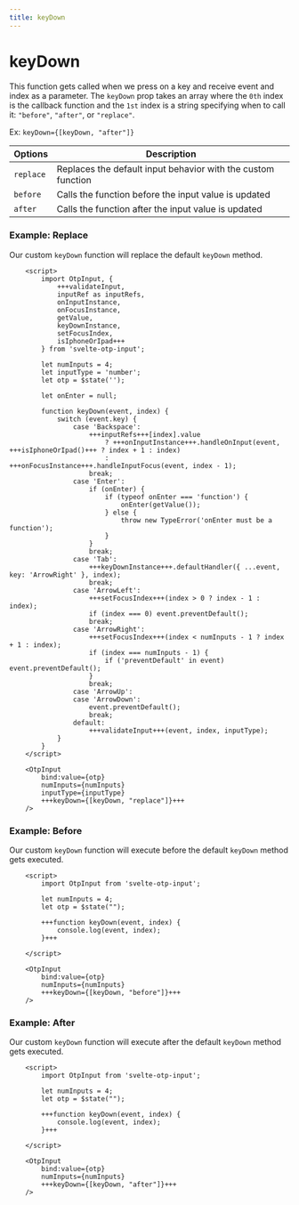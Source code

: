 ```yaml
---
title: keyDown
---
```


# keyDown
This function gets called when we press on a key and receive event and index as a parameter. The `keyDown` prop takes an array where the `0th` index is the callback function and the `1st` index is a string specifying when to call it: `"before"`, `"after"`, or `"replace"`.

Ex: `keyDown={[keyDown, "after"]}`

| Options       | Description | 
|---------------|-------------|
| `replace`     | Replaces the default input behavior with the custom function |
| `before`      | Calls the function before the input value is updated |
| `after`       | Calls the function after the input value is updated |

### Example: Replace
Our custom `keyDown` function will replace the default `keyDown` method.

```svelte
    <script>
        import OtpInput, {
            +++validateInput,
            inputRef as inputRefs,
            onInputInstance,
            onFocusInstance,
            getValue,
            keyDownInstance,
            setFocusIndex,
            isIphoneOrIpad+++
        } from 'svelte-otp-input';
    
        let numInputs = 4;
        let inputType = 'number';
        let otp = $state('');
    
        let onEnter = null;
    
        function keyDown(event, index) {
            switch (event.key) {
                case 'Backspace':
                    +++inputRefs+++[index].value
                        ? +++onInputInstance+++.handleOnInput(event, +++isIphoneOrIpad()+++ ? index + 1 : index)
                        : +++onFocusInstance+++.handleInputFocus(event, index - 1);
                    break;
                case 'Enter':
                    if (onEnter) {
                        if (typeof onEnter === 'function') {
                            onEnter(getValue());
                        } else {
                            throw new TypeError('onEnter must be a function');
                        }
                    }
                    break;
                case 'Tab':
                    +++keyDownInstance+++.defaultHandler({ ...event, key: 'ArrowRight' }, index);
                    break;
                case 'ArrowLeft':
                    +++setFocusIndex+++(index > 0 ? index - 1 : index);
                    if (index === 0) event.preventDefault();
                    break;
                case 'ArrowRight':
                    +++setFocusIndex+++(index < numInputs - 1 ? index + 1 : index);
                    if (index === numInputs - 1) {
                        if ('preventDefault' in event) event.preventDefault();
                    }
                    break;
                case 'ArrowUp':
                case 'ArrowDown':
                    event.preventDefault();
                    break;
                default:
                    +++validateInput+++(event, index, inputType);
            }
        }
    </script>
    
    <OtpInput
        bind:value={otp}
        numInputs={numInputs}
        inputType={inputType}
        +++keyDown={[keyDown, "replace"]}+++
    />
```

### Example: Before
Our custom `keyDown` function will execute before the default `keyDown` method gets executed.

```svelte
    <script>
        import OtpInput from 'svelte-otp-input';
    
        let numInputs = 4;
        let otp = $state("");
    
        +++function keyDown(event, index) {
            console.log(event, index);
        }+++
    
    </script>
    
    <OtpInput
        bind:value={otp}
        numInputs={numInputs}
        +++keyDown={[keyDown, "before"]}+++
    />
```

### Example: After
Our custom `keyDown` function will execute after the default `keyDown` method gets executed.

```svelte
    <script>
        import OtpInput from 'svelte-otp-input';
    
        let numInputs = 4;
        let otp = $state("");
    
        +++function keyDown(event, index) {
            console.log(event, index);
        }+++
    
    </script>
    
    <OtpInput
        bind:value={otp}
        numInputs={numInputs}
        +++keyDown={[keyDown, "after"]}+++
    />
```
